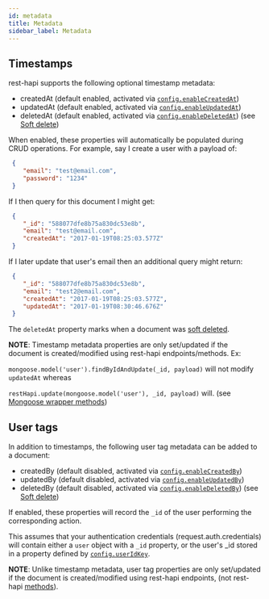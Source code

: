```yaml
---
id: metadata
title: Metadata
sidebar_label: Metadata
---
```


## Timestamps
rest-hapi supports the following optional timestamp metadata:
- createdAt (default enabled, activated via [`config.enableCreatedAt`](configuration.md#enablecreatedat))
- updatedAt (default enabled, activated via [`config.enableUpdatedAt`](configuration.md#enableupdatedat))
- deletedAt (default enabled, activated via [`config.enableDeletedAt`](configuration.md#enabledeletedat)) (see [Soft delete](soft-delete.md))

When enabled, these properties will automatically be populated during CRUD operations. For example, say I create a user with a payload of:

```json
 {
    "email": "test@email.com",
    "password": "1234"
 }
```

If I then query for this document I might get:

```json
 {
    "_id": "588077dfe8b75a830dc53e8b",
    "email": "test@email.com",
    "createdAt": "2017-01-19T08:25:03.577Z"
 }
```

If I later update that user's email then an additional query might return:

```json
 {
    "_id": "588077dfe8b75a830dc53e8b",
    "email": "test2@email.com",
    "createdAt": "2017-01-19T08:25:03.577Z",
    "updatedAt": "2017-01-19T08:30:46.676Z"
 }
```

The ``deletedAt`` property marks when a document was [soft deleted](soft-delete.md).

**NOTE**: Timestamp metadata properties are only set/updated if the document is created/modified using rest-hapi endpoints/methods.
Ex: 

``mongoose.model('user').findByIdAndUpdate(_id, payload)`` will not modify ``updatedAt`` whereas

``restHapi.update(mongoose.model('user'), _id, payload)`` will. (see [Mongoose wrapper methods](mongoose-wrapper-methods.md))

## User tags
In addition to timestamps, the following user tag metadata can be added to a document:
- createdBy (default disabled, activated via [`config.enableCreatedBy`](configuration.md#enablecreatedby))
- updatedBy (default disabled, activated via [`config.enableUpdatedBy`](configuration.md#enableupdatedby))
- deletedBy (default disabled, activated via [`config.enableDeletedBy`](configuration.md#enabledeletedby)) (see [Soft delete](soft-delete.md))

If enabled, these properties will record the `_id` of the user performing the corresponding action. 

This assumes that your authentication credentials (request.auth.credentials) will contain either a `user` object with a `_id` property, or the user's \_id stored in a property defined by [`config.userIdKey`](configuration.md#useridkey).

**NOTE**: Unlike timestamp metadata, user tag properties are only set/updated if the document is created/modified using rest-hapi endpoints, (not rest-hapi [methods](mongoose-wrapper-methods.md)).
